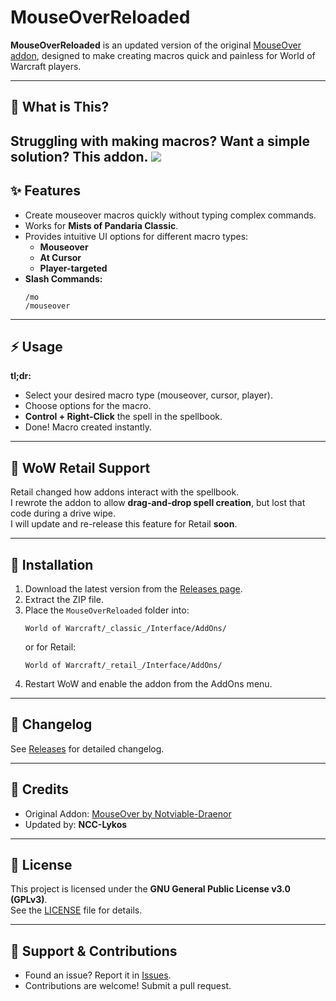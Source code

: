 # MouseOverReloaded

**MouseOverReloaded** is an updated version of the original [MouseOver addon](https://www.curseforge.com/wow/addons/mouse-over), designed to make creating macros quick and painless for World of Warcraft players.

---

## 🔹 What is This?
Struggling with making macros? Want a **simple solution**? This addon.
![](https://etheirys.nyc3.cdn.digitaloceanspaces.com/wow/MouseOverReloaded/Screenshot%202025-07-16%20183716.png)
---

## ✨ Features
- Create mouseover macros quickly without typing complex commands.
- Works for **Mists of Pandaria Classic**.
- Provides intuitive UI options for different macro types:
  - **Mouseover**
  - **At Cursor**
  - **Player-targeted**
- **Slash Commands:**
  ```
  /mo
  /mouseover
  ```

---

## ⚡ Usage
**tl;dr:**  
- Select your desired macro type (mouseover, cursor, player).
- Choose options for the macro.
- **Control + Right-Click** the spell in the spellbook.
- Done! Macro created instantly.

---

## 🔮 WoW Retail Support
Retail changed how addons interact with the spellbook.  
I rewrote the addon to allow **drag-and-drop spell creation**, but lost that code during a drive wipe.  
I will update and re-release this feature for Retail **soon**.

---

## 📂 Installation
1. Download the latest version from the [Releases page](https://github.com/NCC-Lykos/MouseOverReloaded/releases).
2. Extract the ZIP file.
3. Place the `MouseOverReloaded` folder into:
   ```
   World of Warcraft/_classic_/Interface/AddOns/
   ```
   or for Retail:
   ```
   World of Warcraft/_retail_/Interface/AddOns/
   ```
4. Restart WoW and enable the addon from the AddOns menu.

---

## 📝 Changelog
See [Releases](https://github.com/NCC-Lykos/MouseOverReloaded/releases) for detailed changelog.

---

## 🙏 Credits
- Original Addon: [MouseOver by Notviable-Draenor](https://www.curseforge.com/wow/addons/mouse-over)
- Updated by: **NCC-Lykos**

---

## 📜 License
This project is licensed under the **GNU General Public License v3.0 (GPLv3)**.  
See the [LICENSE](LICENSE) file for details.

---

## 💬 Support & Contributions
- Found an issue? Report it in [Issues](https://github.com/NCC-Lykos/MouseOverReloaded/issues).
- Contributions are welcome! Submit a pull request.
